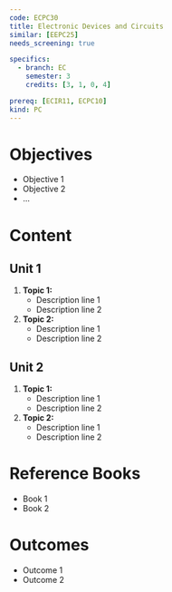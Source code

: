 ```yaml
---
code: ECPC30
title: Electronic Devices and Circuits
similar: [EEPC25]
needs_screening: true

specifics:
  - branch: EC
    semester: 3
    credits: [3, 1, 0, 4]

prereq: [ECIR11, ECPC10]
kind: PC
---
```


# Objectives

- Objective 1
- Objective 2
- ...

# Content

## Unit 1

1. **Topic 1:**
   - Description line 1
   - Description line 2
2. **Topic 2:**
   - Description line 1
   - Description line 2

## Unit 2

1. **Topic 1:**
   - Description line 1
   - Description line 2
2. **Topic 2:**
   - Description line 1
   - Description line 2

# Reference Books

- Book 1
- Book 2

# Outcomes

- Outcome 1
- Outcome 2
